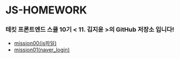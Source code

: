 # JS-HOMEWORK
### 테킷 프론트엔드 스쿨 10기 &lt; 11. 김지윤 &gt;의 GitHub 저장소 입니다!

- [mission00(js파일)](https://github.com/Yooniverse42/js-homework/blob/main/mission00/main.js)
- [mission01(naver_login)](https://github.com/Yooniverse42/js-homework/tree/main/mission01/naver_login)